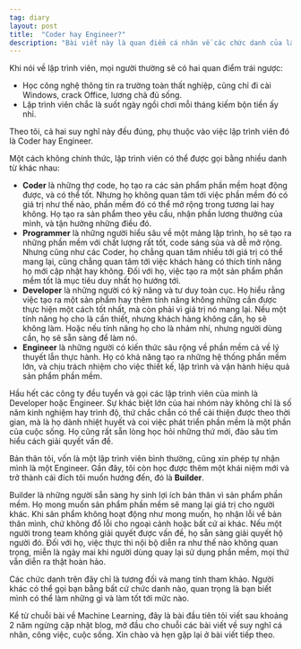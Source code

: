 ```yaml
---
tag: diary
layout: post
title:  "Coder hay Engineer?"
description: "Bài viết này là quan điểm cá nhân về các chức danh của lập trình viên và suy nghĩ, hành động của họ trong công việc."
---
```

Khi nói về lập trình viên, mọi người thường sẽ có hai quan điểm trái ngược:
-	Học công nghệ thông tin ra trường toàn thất nghiệp, cũng chỉ đi cài Windows, crack Office, lương chả đủ sống.
-	Lập trình viên chắc là suốt ngày ngồi chơi mỗi tháng kiếm bộn tiền ấy nhỉ.

Theo tôi, cả hai suy nghĩ này đều đúng, phụ thuộc vào việc lập trình viên đó là Coder hay Engineer.

Một cách không chính thức, lập trình viên có thể được gọi bằng nhiều danh từ khác nhau:
-	<b>Coder</b> là những thợ code, họ tạo ra các sản phẩm phần mềm hoạt động được, và có thể tốt. Nhưng họ không quan tâm tới việc phần mềm đó có giá trị như thế nào, phần mềm đó có thể mở rộng trong tương lai hay không. Họ tạo ra sản phẩm theo yêu cầu, nhận phần lương thưởng của mình, và tận hưởng những điều đó.
-	<b>Programmer</b> là những người hiểu sâu về một mảng lập trình, họ sẽ tạo ra những phần mềm với chất lượng rất tốt, code sáng sủa và dễ mở rộng. Nhưng cũng như các Coder, họ chẳng quan tâm nhiều tới giá trị có thể mang lại, cũng chẳng quan tâm tới việc khách hàng có thích tính năng họ mới cập nhật hay không. Đối với họ, việc tạo ra một sản phẩm phần mềm tốt là mục tiêu duy nhất họ hướng tới.
-	<b>Developer</b> là những người có kỹ năng và tư duy toàn cục. Họ hiểu rằng việc tạo ra một sản phẩm hay thêm tính năng không những cần được thực hiện một cách tốt nhất, mà còn phải vì giá trị nó mang lại. Nếu một tính năng họ cho là cần thiết, nhưng khách hàng không cần, họ sẽ không làm. Hoặc nếu tính năng họ cho là nhảm nhí, nhưng người dùng cần, họ sẽ sẵn sàng để làm nó.
- <b>Engineer</b> là những người có kiến thức sâu rộng về phần mềm cả về lý thuyết lẫn thực hành. Họ có khả năng tạo ra những hệ thống phần mềm lớn, và chịu trách nhiệm cho việc thiết kế, lập trình và vận hành hiệu quả sản phẩm phần mềm.

Hầu hết các công ty đều tuyển và gọi các lập trình viên của mình là Developer hoặc Engineer. Sự khác biệt lớn của hai nhóm này không chỉ là số năm kinh nghiệm hay trình độ, thứ chắc chắn có thể cải thiện được theo thời gian, mà là họ dành nhiệt huyết và coi việc phát triển phần mềm là một phần của cuộc sống. Họ cũng rất sẵn lòng học hỏi những thứ mới, đào sâu tìm hiểu cách giải quyết vấn đề.

Bản thân tôi, vốn là một lập trình viên bình thường, cũng xin phép tự nhận mình là một Engineer. Gần đây, tôi còn học được thêm một khái niệm mới và trở thành cái đích tôi muốn hướng đến, đó là <b>Builder</b>.

Builder là những người sẵn sàng hy sinh lợi ích bản thân vì sản phẩm phần mềm. Họ mong muốn sản phẩm phần mềm sẽ mang lại giá trị cho người khác. Khi sản phẩm không hoạt động như mong muốn, họ nhận lỗi về bản thân mình, chứ không đổ lỗi cho ngoại cảnh hoặc bất cứ ai khác. Nếu một người trong team không giải quyết được vấn đề, họ sẵn sàng giải quyết hộ người đó. Đối với họ, việc thực thi nội bộ diễn ra như thế nào không quan trọng, miễn là ngày mai khi người dùng quay lại sử dụng phần mềm, mọi thứ vẫn diễn ra thật hoàn hảo.

Các chức danh trên đây chỉ là tương đối và mang tính tham khảo. Người khác có thể gọi bạn bằng bất cứ chức danh nào, quan trọng là bạn biết mình có thể làm những gì và làm tốt tới mức nào.

Kể từ chuỗi bài về Machine Learning, đây là bài đầu tiên tôi viết sau khoảng 2 năm ngừng cập nhật blog, mở đầu cho chuỗi các bài viết về suy nghĩ cá nhân, công việc, cuộc sống. Xin chào và hẹn gặp lại ở bài viết tiếp theo.